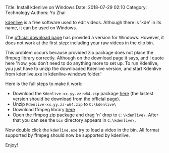 Title: Install kdenlive on Windows
Date: 2018-07-29 02:10
Category: Technology
Authors: Yu Zhai

[kdenlive](https://kdenlive.org/en/) is a free software used to edit videos.  Although there is 'kde' in its name, it can be used on Windows.

The [official download page](https://kdenlive.org/en/download/) has provided a version for Windows.  However, it does not work at the first step: including your raw videos in the clip bin.  

This problem occurs because provided zip package does not place the ffmpeg library correctly.  Although on the download page it says, and I quote here 'Now, you don’t need to do anything more to set up. To run Kdenlive, you just have to unzip the downloaded Kdenlive version, and start Kdenlive from kdenlive.exe in kdenlive-windows folder.'

Here is the full steps to make it work:

* Download the `Kdenlive-xx.yy.zz-w64.zip` package [here](https://files.kde.org/kdenlive/release/Kdenlive-18.04.1d-w64.zip) (the lastest version should be download from the official page).
* Unzip `Kdenlive-xx.yy.zz-w64.zip` to `C:\kdenlive\`
* Download ffmpeg library [here](https://ffmpeg.zeranoe.com/builds/win64/static/ffmpeg-20180726-bce4da8-win64-static.zip)
* Open the ffmpeg zip package and drag 'n' drop to `C:\kdenlive\`.  After that you can see the `bin` directory appears in `C:\kdenlive\`.

Now double click the `kdenlive.exe` try to load a video in the bin.  All format supported by ffmpeg should now be supported by kdenlive.  

Enjoy!
